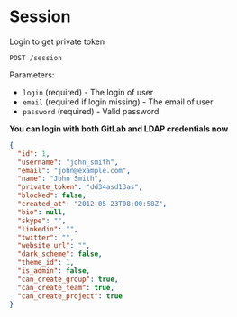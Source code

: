 # Session

Login to get private token

```
POST /session
```

Parameters:

- `login` (required) - The login of user
- `email` (required if login missing) - The email of user
- `password` (required) - Valid password

**You can login with both GitLab and LDAP credentials now**


```json
{
  "id": 1,
  "username": "john_smith",
  "email": "john@example.com",
  "name": "John Smith",
  "private_token": "dd34asd13as",
  "blocked": false,
  "created_at": "2012-05-23T08:00:58Z",
  "bio": null,
  "skype": "",
  "linkedin": "",
  "twitter": "",
  "website_url": "",
  "dark_scheme": false,
  "theme_id": 1,
  "is_admin": false,
  "can_create_group": true,
  "can_create_team": true,
  "can_create_project": true
}
```
